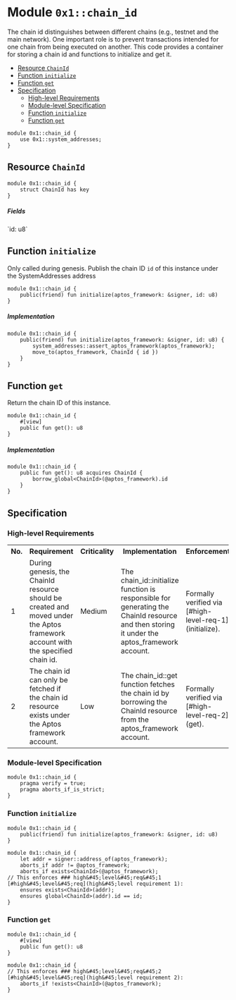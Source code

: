 
<a id="0x1_chain_id"></a>

# Module `0x1::chain_id`

The chain id distinguishes between different chains (e.g., testnet and the main network).
One important role is to prevent transactions intended for one chain from being executed on another.
This code provides a container for storing a chain id and functions to initialize and get it.


-  [Resource `ChainId`](#0x1_chain_id_ChainId)
-  [Function `initialize`](#0x1_chain_id_initialize)
-  [Function `get`](#0x1_chain_id_get)
-  [Specification](#@Specification_0)
    -  [High-level Requirements](#high-level-req)
    -  [Module-level Specification](#module-level-spec)
    -  [Function `initialize`](#@Specification_0_initialize)
    -  [Function `get`](#@Specification_0_get)


```move
module 0x1::chain_id {
    use 0x1::system_addresses;
}
```


<a id="0x1_chain_id_ChainId"></a>

## Resource `ChainId`



```move
module 0x1::chain_id {
    struct ChainId has key
}
```


##### Fields


<dl>
<dt>
`id: u8`
</dt>
<dd>

</dd>
</dl>


<a id="0x1_chain_id_initialize"></a>

## Function `initialize`

Only called during genesis.
Publish the chain ID `id` of this instance under the SystemAddresses address


```move
module 0x1::chain_id {
    public(friend) fun initialize(aptos_framework: &signer, id: u8)
}
```


##### Implementation


```move
module 0x1::chain_id {
    public(friend) fun initialize(aptos_framework: &signer, id: u8) {
        system_addresses::assert_aptos_framework(aptos_framework);
        move_to(aptos_framework, ChainId { id })
    }
}
```


<a id="0x1_chain_id_get"></a>

## Function `get`

Return the chain ID of this instance.


```move
module 0x1::chain_id {
    #[view]
    public fun get(): u8
}
```


##### Implementation


```move
module 0x1::chain_id {
    public fun get(): u8 acquires ChainId {
        borrow_global<ChainId>(@aptos_framework).id
    }
}
```


<a id="@Specification_0"></a>

## Specification




<a id="high-level-req"></a>

### High-level Requirements

<table>
<tr>
<th>No.</th><th>Requirement</th><th>Criticality</th><th>Implementation</th><th>Enforcement</th>
</tr>

<tr>
<td>1</td>
<td>During genesis, the ChainId resource should be created and moved under the Aptos framework account with the specified chain id.</td>
<td>Medium</td>
<td>The chain_id::initialize function is responsible for generating the ChainId resource and then storing it under the aptos_framework account.</td>
<td>Formally verified via [#high&#45;level&#45;req&#45;1](initialize).</td>
</tr>

<tr>
<td>2</td>
<td>The chain id can only be fetched if the chain id resource exists under the Aptos framework account.</td>
<td>Low</td>
<td>The chain_id::get function fetches the chain id by borrowing the ChainId resource from the aptos_framework account.</td>
<td>Formally verified via [#high&#45;level&#45;req&#45;2](get).</td>
</tr>

</table>




<a id="module-level-spec"></a>

### Module-level Specification


```move
module 0x1::chain_id {
    pragma verify = true;
    pragma aborts_if_is_strict;
}
```


<a id="@Specification_0_initialize"></a>

### Function `initialize`


```move
module 0x1::chain_id {
    public(friend) fun initialize(aptos_framework: &signer, id: u8)
}
```



```move
module 0x1::chain_id {
    let addr = signer::address_of(aptos_framework);
    aborts_if addr != @aptos_framework;
    aborts_if exists<ChainId>(@aptos_framework);
// This enforces ### high&#45;level&#45;req&#45;1
[#high&#45;level&#45;req](high&#45;level requirement 1):
    ensures exists<ChainId>(addr);
    ensures global<ChainId>(addr).id == id;
}
```


<a id="@Specification_0_get"></a>

### Function `get`


```move
module 0x1::chain_id {
    #[view]
    public fun get(): u8
}
```



```move
module 0x1::chain_id {
// This enforces ### high&#45;level&#45;req&#45;2
[#high&#45;level&#45;req](high&#45;level requirement 2):
    aborts_if !exists<ChainId>(@aptos_framework);
}
```
